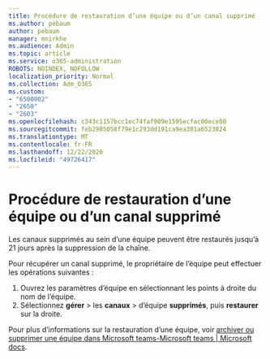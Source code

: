 ```yaml
---
title: Procédure de restauration d’une équipe ou d’un canal supprimé
ms.author: pebaum
author: pebaum
manager: mnirkhe
ms.audience: Admin
ms.topic: article
ms.service: o365-administration
ROBOTS: NOINDEX, NOFOLLOW
localization_priority: Normal
ms.collection: Adm_O365
ms.custom:
- "6500002"
- "2650"
- "2603"
ms.openlocfilehash: c343c1157bcc1ec74faf909e1595ecfac00ece80
ms.sourcegitcommit: feb2985058f79e1c293dd191ca9ea381a6523824
ms.translationtype: MT
ms.contentlocale: fr-FR
ms.lasthandoff: 12/22/2020
ms.locfileid: "49726417"
---
```

# <a name="how-to-restore-a-deleted-team-or-channel"></a>Procédure de restauration d’une équipe ou d’un canal supprimé

Les canaux supprimés au sein d’une équipe peuvent être restaurés jusqu’à 21 jours après la suppression de la chaîne.

Pour récupérer un canal supprimé, le propriétaire de l’équipe peut effectuer les opérations suivantes :

1. Ouvrez les paramètres d’équipe en sélectionnant les points à droite du nom de l’équipe.
2. Sélectionnez **gérer**  >  les **canaux**  >  d’équipe **supprimés**, puis **restaurer** sur la droite.

Pour plus d’informations sur la restauration d’une équipe, voir [archiver ou supprimer une équipe dans Microsoft teams-Microsoft teams | Microsoft docs](https://docs.microsoft.com/microsoftteams/archive-or-delete-a-team#restore-a-deleted-team).
